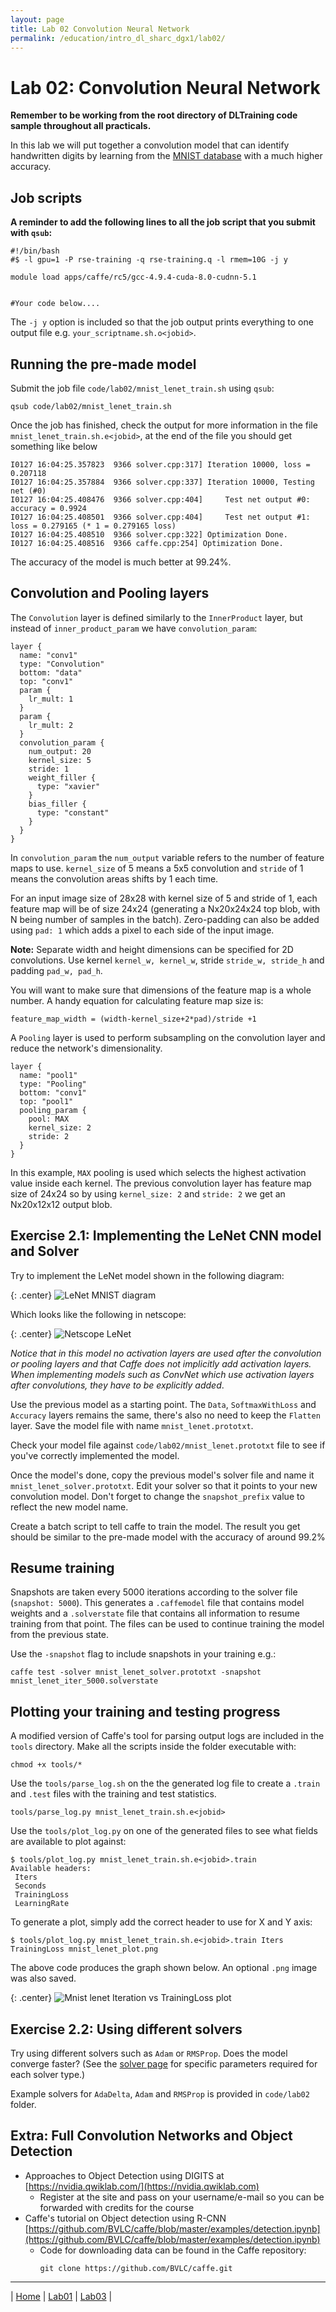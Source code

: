 ```yaml
---
layout: page
title: Lab 02 Convolution Neural Network
permalink: /education/intro_dl_sharc_dgx1/lab02/
---
```


# Lab 02: Convolution Neural Network #

**Remember to be working from the root directory of DLTraining code sample throughout all practicals.**

In this lab we will put together a convolution model that can identify handwritten digits by learning from the [MNIST database](http://yann.lecun.com/exdb/mnist/) with a much higher accuracy.

## Job scripts ##
**A reminder to add the following lines to all the job script that you submit with `qsub`:**

```
#!/bin/bash
#$ -l gpu=1 -P rse-training -q rse-training.q -l rmem=10G -j y

module load apps/caffe/rc5/gcc-4.9.4-cuda-8.0-cudnn-5.1


#Your code below....
```

The `-j y` option is included so that the job output prints everything to one output file e.g. `your_scriptname.sh.o<jobid>`.

## Running the pre-made model ##

Submit the job file `code/lab02/mnist_lenet_train.sh` using `qsub`:

```
qsub code/lab02/mnist_lenet_train.sh
```


Once the job has finished, check the output for more information in the file `mnist_lenet_train.sh.e<jobid>`, at the end of the file you should get something like below

```
I0127 16:04:25.357823  9366 solver.cpp:317] Iteration 10000, loss = 0.207118
I0127 16:04:25.357884  9366 solver.cpp:337] Iteration 10000, Testing net (#0)
I0127 16:04:25.408476  9366 solver.cpp:404]     Test net output #0: accuracy = 0.9924
I0127 16:04:25.408501  9366 solver.cpp:404]     Test net output #1: loss = 0.279165 (* 1 = 0.279165 loss)
I0127 16:04:25.408510  9366 solver.cpp:322] Optimization Done.
I0127 16:04:25.408516  9366 caffe.cpp:254] Optimization Done.
```

The accuracy of the model is much better at 99.24%.

## Convolution and Pooling layers ##

The `Convolution` layer is defined similarly to the `InnerProduct` layer, but instead of `inner_product_param` we have `convolution_param`:

```
layer {
  name: "conv1"
  type: "Convolution"
  bottom: "data"
  top: "conv1"
  param {
    lr_mult: 1
  }
  param {
    lr_mult: 2
  }
  convolution_param {
    num_output: 20
    kernel_size: 5
    stride: 1
    weight_filler {
      type: "xavier"
    }
    bias_filler {
      type: "constant"
    }
  }
}
```

In `convolution_param` the `num_output` variable refers to the number of feature maps to use. `kernel_size` of 5 means a 5x5 convolution and `stride` of 1 means the convolution areas shifts by 1 each time.

For an input image size of 28x28 with kernel size of 5 and stride of 1, each feature map will be of size 24x24 (generating a Nx20x24x24 top blob, with N being number of samples in the batch). Zero-padding can also be added using `pad: 1` which adds a pixel to each side of the input image.

**Note:** Separate width and height dimensions can be specified for 2D convolutions. Use kernel `kernel_w, kernel_w`, stride `stride_w, stride_h` and padding `pad_w, pad_h`.

You will want to make sure that dimensions of the feature map is a whole number. A handy equation for calculating feature map size is:

```
feature_map_width = (width-kernel_size+2*pad)/stride +1
```

A `Pooling` layer is used to perform subsampling on the convolution layer and reduce the network's dimensionality.

```
layer {
  name: "pool1"
  type: "Pooling"
  bottom: "conv1"
  top: "pool1"
  pooling_param {
    pool: MAX
    kernel_size: 2
    stride: 2
  }
}
```

In this example, `MAX` pooling is used which selects the highest activation value inside each kernel. The previous convolution layer has feature map size of 24x24 so by using `kernel_size: 2` and `stride: 2` we get an Nx20x12x12 output blob.

## Exercise 2.1: Implementing the LeNet CNN model and Solver ##

Try to implement the LeNet model shown in the following diagram:

{: .center}
![LeNet MNIST diagram](/static/img/intro_dl_sharc_dgx1/mnist_lenet.jpg)

Which looks like the following in netscope:

{: .center}
![Netscope LeNet](/static/img/intro_dl_sharc_dgx1/mnist_lenet_netscope.png)

*Notice that in this model no activation layers are used after the convolution or pooling layers and that Caffe does not implicitly add activation layers. When implementing models such as ConvNet which use activation layers after convolutions, they have to be explicitly added*.

 Use the previous model as a starting point. The `Data`, `SoftmaxWithLoss` and `Accuracy` layers remains the same, there's also no need to keep the `Flatten` layer. Save the model file with name `mnist_lenet.prototxt`.

Check your model file against `code/lab02/mnist_lenet.prototxt` file to see if you've correctly implemented the model.

Once the model's done, copy the previous model's solver file and name it `mnist_lenet_solver.prototxt`. Edit your solver so that it points to your new convolution model. Don't forget to change the `snapshot_prefix` value to reflect the new model name.

Create a batch script to tell caffe to train the model. The result you get should be similar to the pre-made model with the accuracy of around 99.2%


## Resume training ##
Snapshots are taken every 5000 iterations according to the solver file (`snapshot: 5000`). This generates a `.caffemodel` file that contains model weights and a `.solverstate` file that contains all information to resume training from that point. The files can be used to continue training the model from the previous state.

Use the `-snapshot` flag to include snapshots in your training e.g.:

```
caffe test -solver mnist_lenet_solver.prototxt -snapshot mnist_lenet_iter_5000.solverstate
```


## Plotting your training and testing progress ##

A modified version of Caffe's tool for parsing output logs are included in the `tools` directory. Make all the scripts inside the folder executable with:

```
chmod +x tools/*
```

Use the `tools/parse_log.sh` on the the generated log file to create a `.train` and `.test` files with the training and test statistics.

```
tools/parse_log.py mnist_lenet_train.sh.e<jobid>
```

Use the `tools/plot_log.py` on one of the generated files to see what fields are available to plot against:

```
$ tools/plot_log.py mnist_lenet_train.sh.e<jobid>.train
Available headers:
 Iters
 Seconds
 TrainingLoss
 LearningRate
```

To generate a plot, simply add the correct header to use for X and Y axis:

```
$ tools/plot_log.py mnist_lenet_train.sh.e<jobid>.train Iters TrainingLoss mnist_lenet_plot.png
```

The above code produces the graph shown below. An optional `.png` image was also saved.

{: .center}
![Mnist lenet Iteration vs TrainingLoss plot](/static/img/intro_dl_sharc_dgx1/mnist_lenet_iters_vs_trainingloss_plot.png)

## Exercise 2.2: Using different solvers ##

Try using different solvers such as `Adam` or `RMSProp`. Does the model converge faster? (See the [solver page](http://caffe.berkeleyvision.org/tutorial/solver.html) for specific parameters required for each solver type.)

Example solvers for `AdaDelta`, `Adam` and `RMSProp` is provided in `code/lab02` folder.

## Extra: Full Convolution Networks and Object Detection ##

* Approaches to Object Detection using DIGITS at [https://nvidia.qwiklab.com/](https://nvidia.qwiklab.com)
  * Register at the site and pass on your username/e-mail so you can be forwarded with credits for the course
* Caffe's tutorial on Object detection using R-CNN [https://github.com/BVLC/caffe/blob/master/examples/detection.ipynb](https://github.com/BVLC/caffe/blob/master/examples/detection.ipynb)
  * Code for downloading data can be found in the Caffe repository:
    ```
    git clone https://github.com/BVLC/caffe.git
    ```

---

&#124; [Home](../) &#124; [Lab01](../lab01) &#124; [Lab03](../lab03) &#124;
